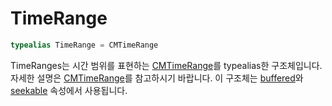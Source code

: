 # TimeRange

```swift
typealias TimeRange = CMTimeRange
```

TimeRanges는 시간 범위를 표현하는 [CMTimeRange](https://developer.apple.com/documentation/coremedia/cmtimerange)를 typealias한 구조체입니다. 자세한 설명은 [CMTimeRange](https://developer.apple.com/documentation/coremedia/cmtimerange)를 참고하시기 바랍니다. 이 구조체는 [buffered](../../class/media-player/details.md#buffered)와 [seekable](../../class/media-player/details.md#seekable) 속성에서 사용됩니다.

